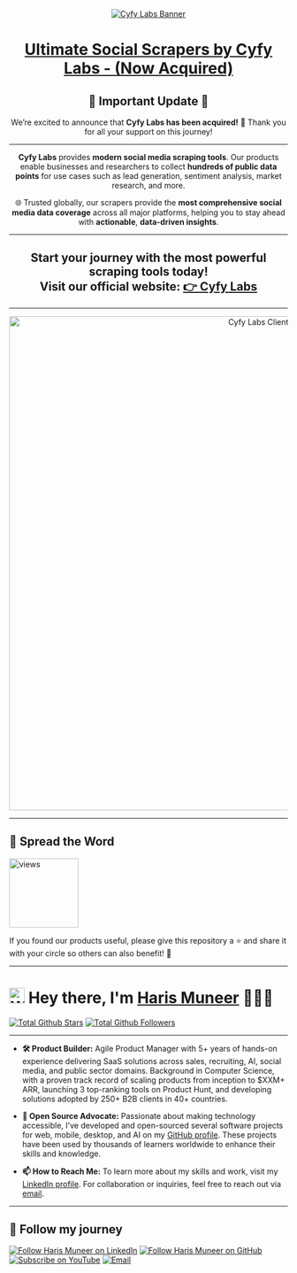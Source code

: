 <a href="https://www.cyfylabs.com" target="_blank">
  <div align="center">
    <img src="https://github.com/user-attachments/assets/af26e079-f7fe-4b2d-b403-cc477b7327fb" alt="Cyfy Labs Banner"/>
  </div>
</a>

<div align="center">
  <h1><a href="https://www.cyfylabs.com">Ultimate Social Scrapers by Cyfy Labs - (Now Acquired)</a></h1>

  <h2>📢 Important Update 📢</h2>

  We’re excited to announce that **Cyfy Labs has been acquired!** 🎉 Thank you for all your support on this journey!  

---

  **Cyfy Labs** provides **modern social media scraping tools**. Our products enable businesses and researchers to collect **hundreds of public data points** for use cases such as lead generation, sentiment analysis, market research, and more. 

🌐 Trusted globally, our scrapers provide the **most comprehensive social media data coverage** across all major platforms, helping you to stay ahead with **actionable**, **data-driven insights**.
</div>

---

<div align="center">
  <h2>Start your journey with the most powerful scraping tools today!<br>Visit our official website: <a href="https://www.cyfylabs.com" target="_blank">👉 Cyfy Labs</a></h2>
</div>

---

<a href="https://www.cyfylabs.com" target="_blank">
  <div align="center">
    <img width="893" alt="Cyfy Labs Clients" src="https://github.com/user-attachments/assets/d3075c01-7b5f-4a6c-aeec-2a5f442cd395">
  </div>
</a>

---


## 🌟 **Spread the Word**  
<a href="https://github.com/harismuneer"><img alt="views" title="Github views" src="https://komarev.com/ghpvc/?username=harismuneer&style=flat-square" width="125"/></a>

If you found our products useful, please give this repository a ⭐️ and share it with your circle so others can also benefit! 🚀

<!-- PROFILE_INTRO_START -->

<hr>

<h1> <a href="#"><img src="https://media.giphy.com/media/hvRJCLFzcasrR4ia7z/giphy.gif" alt="Waving hand" width="28"></a>
Hey there, I'm <a href="https://www.linkedin.com/in/harismuneer/">Haris Muneer</a> 👨🏻‍💻
</h1>


<a href="https://github.com/harismuneer"><img src="https://img.shields.io/github/stars/harismuneer" alt="Total Github Stars"></a>
<a href="https://github.com/harismuneer?tab=followers"><img src="https://img.shields.io/github/followers/harismuneer" alt="Total Github Followers"></a>

<hr>

- <b>🛠️ Product Builder:</b> Agile Product Manager with 5+ years of hands-on experience delivering SaaS solutions across sales, recruiting, AI, social media, and public sector domains. Background in Computer Science, with a proven track record of scaling products from inception to $XXM+ ARR, launching 3 top-ranking tools on Product Hunt, and developing solutions adopted by 250+ B2B clients in 40+ countries.  
 
- <b>🌟 Open Source Advocate:</b> Passionate about making technology accessible, I’ve developed and open-sourced several software projects for web, mobile, desktop, and AI on my <a href="https://github.com/harismuneer">GitHub profile</a>. These projects have been used by thousands of learners worldwide to enhance their skills and knowledge.

- <b>📫 How to Reach Me:</b> To learn more about my skills and work, visit my <a href="https://www.linkedin.com/in/harismuneer">LinkedIn profile</a>. For collaboration or inquiries, feel free to reach out via <a href="mailto:haris.muneer5@gmail.com">email</a>.

<hr>

<h2 align="left">🤝 Follow my journey</h2>
<p align="left">
  <a href="https://www.linkedin.com/in/harismuneer"><img title="Follow Haris Muneer on LinkedIn" src="https://img.shields.io/badge/LinkedIn-0077B5?style=for-the-badge&logo=linkedin&logoColor=white"/></a>
  <a href="https://github.com/harismuneer"><img title="Follow Haris Muneer on GitHub" src="https://img.shields.io/badge/GitHub-100000?style=for-the-badge&logo=github&logoColor=white"/></a>
  <a href="https://www.youtube.com/@haris_muneer?sub_confirmation=1"><img title="Subscribe on YouTube" src="https://img.shields.io/badge/YouTube-FF0000?style=for-the-badge&logo=youtube&logoColor=white"/></a> 
  <a href="mailto:haris.muneer5@gmail.com"><img title="Email" src="https://img.shields.io/badge/Gmail-D14836?style=for-the-badge&logo=gmail&logoColor=white"/></a>
</p>



<!-- PROFILE_INTRO_END -->





